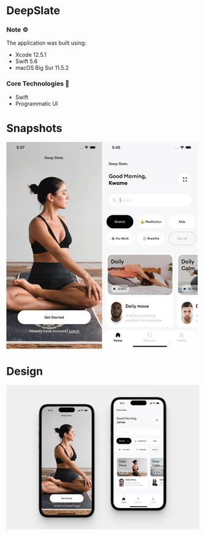 # DeepSlate

### Note ⚙️
The application was built using: 
* Xcode 12.5.1
* Swift 5.6
* macOS Big Sur 11.5.2

### Core Technologies 📲
* Swift
* Programmatic UI


# Snapshots
<img align='left' src="DeepSlate/Assets.xcassets/register.imageset/register.png"  width="250">
<img  src="DeepSlate/Assets.xcassets/home.imageset/home.png"  width="250">


# Design
<img align='left' src="DeepSlate/Assets.xcassets/image_processing20221111-27051-1uwkmg.imageset/image_processing20221111-27051-1uwkmg.png"  width="800">


